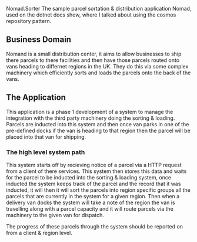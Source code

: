 Nomad.Sorter
The sample parcel sortation &amp; distribution application Nomad, used on the dotnet docs show, where I talked about using the cosmos repository pattern.

## Business Domain

Nomand is a small distribution center, it aims to allow businesses to ship there parcels to there facilities and then have those parcels routed onto vans heading to differnet regions in the UK. They do this via some complex machinery which efficiently sorts and loads the parcels onto the back of the vans.

## The Application

This application is a phase 1 development of a system to manage the integration with the third party machinery doing the sorting & loading. Parcels are inducted into this system and then once van parks in one of the pre-defined docks if the van is heading to that region then the parcel will be placed into that van for shipping.

### The high level system path

This system starts off by recieving notice of a parcel via a HTTP request from a client of there services. This system then stores this data and waits for the parcel to be inducted into the sorting & loading system, once inducted the system keeps track of the parcel and the record that it was inducted, it will then it will sort the parcels into region specific groups all the parcels that are currently in the system for a given region. Then when a delivery van docks the system will take a note of the region the van is travelling along with a parcel capacity and it will route parcels via the machinery to the given van for dispatch. 

The progress of these parcels through the system should be reported on from a client & region level.
